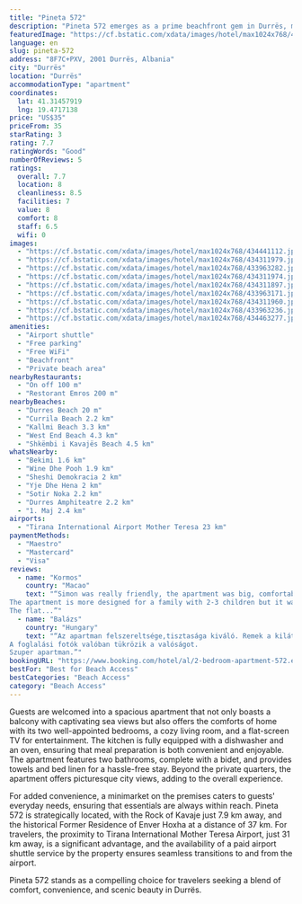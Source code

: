 ```yaml
---
title: "Pineta 572"
description: "Pineta 572 emerges as a prime beachfront gem in Durrës, mere steps away from the inviting sands of Durres Beach and within a comfortable distance of 37 km from the historic Skanderbeg Square."
featuredImage: "https://cf.bstatic.com/xdata/images/hotel/max1024x768/434441112.jpg?k=09e71e6cc8dd0eeeaff40a433d3ce8d47c01a5cf1b5181636b12fb8a5fcdb6b8&o=&hp=1"
language: en
slug: pineta-572
address: "8F7C+PXV, 2001 Durrës, Albania"
city: "Durrës"
location: "Durrës"
accommodationType: "apartment"
coordinates:
  lat: 41.31457919
  lng: 19.4717138
price: "US$35"
priceFrom: 35
starRating: 3
rating: 7.7
ratingWords: "Good"
numberOfReviews: 5
ratings:
  overall: 7.7
  location: 8
  cleanliness: 8.5
  facilities: 7
  value: 8
  comfort: 8
  staff: 6.5
  wifi: 0
images:
  - "https://cf.bstatic.com/xdata/images/hotel/max1024x768/434441112.jpg?k=09e71e6cc8dd0eeeaff40a433d3ce8d47c01a5cf1b5181636b12fb8a5fcdb6b8&o=&hp=1"
  - "https://cf.bstatic.com/xdata/images/hotel/max1024x768/434311979.jpg?k=b66043a5de63aa807ac1c23c8ed2cbd91d8a6d3ed1a36fd05e1e44b1467d7cc9&o=&hp=1"
  - "https://cf.bstatic.com/xdata/images/hotel/max1024x768/433963282.jpg?k=71f13a010bbebd979eb9bd9b3922c1b0b7d4d309a084b6a7efdb22d7af09bac9&o=&hp=1"
  - "https://cf.bstatic.com/xdata/images/hotel/max1024x768/434311974.jpg?k=5a212b249fd9d8a94d242ed83e3cc4e96bd50128d3fa5ff746cb705264162084&o=&hp=1"
  - "https://cf.bstatic.com/xdata/images/hotel/max1024x768/434311897.jpg?k=984599a9379db830e6d8e235f24098e82b339263f8c3f9b22072085d76389fa6&o=&hp=1"
  - "https://cf.bstatic.com/xdata/images/hotel/max1024x768/433963171.jpg?k=dfc2f8e43fa8d3b65d68efd1e1316c5f9db8d0b313cd52f64ce01701b0988be5&o=&hp=1"
  - "https://cf.bstatic.com/xdata/images/hotel/max1024x768/434311960.jpg?k=6034ca6d8a3fcc9f85057b26e5a618483e342cf0c9f597ab522373e4422daab5&o=&hp=1"
  - "https://cf.bstatic.com/xdata/images/hotel/max1024x768/433963236.jpg?k=a5b93c7b0c40c61b83c5bbd1041e958df8b119151e5b3b9c76ff2f2d3510d197&o=&hp=1"
  - "https://cf.bstatic.com/xdata/images/hotel/max1024x768/434463277.jpg?k=f3fd3d94effd4bf3a9acd2420514602a4a338d01b50716073a745758839f530b&o=&hp=1"
amenities:
  - "Airport shuttle"
  - "Free parking"
  - "Free WiFi"
  - "Beachfront"
  - "Private beach area"
nearbyRestaurants:
  - "On off 100 m"
  - "Restorant Emros 200 m"
nearbyBeaches:
  - "Durres Beach 20 m"
  - "Currila Beach 2.2 km"
  - "Kallmi Beach 3.3 km"
  - "West End Beach 4.3 km"
  - "Shkëmbi i Kavajës Beach 4.5 km"
whatsNearby:
  - "Bekimi 1.6 km"
  - "Wine Dhe Pooh 1.9 km"
  - "Sheshi Demokracia 2 km"
  - "Yje Dhe Hena 2 km"
  - "Sotir Noka 2.2 km"
  - "Durres Amphiteatre 2.2 km"
  - "1. Maj 2.4 km"
airports:
  - "Tirana International Airport Mother Teresa 23 km"
paymentMethods:
  - "Maestro"
  - "Mastercard"
  - "Visa"
reviews:
  - name: "Kormos"
    country: "Macao"
    text: "“Simon was really friendly, the apartment was big, comfortable for 4 guests. Had 3 A/C (though 1 was not working). There are 2 bathrooms.
The apartment is more designed for a family with 2-3 children but it was fine for 4 adults as well.
The flat...”"
  - name: "Balázs"
    country: "Hungary"
    text: "“Az apartman felszereltsége,tisztasága kiváló. Remek a kilátás a nappaliból a tengerre.
A foglalási fotók valóban tükrözik a valóságot.
Szuper apartman.”"
bookingURL: "https://www.booking.com/hotel/al/2-bedroom-apartment-572.en-gb.html?aid=8035640"
bestFor: "Best for Beach Access"
bestCategories: "Beach Access"
category: "Beach Access"
---
```


Guests are welcomed into a spacious apartment that not only boasts a balcony with captivating sea views but also offers the comforts of home with its two well-appointed bedrooms, a cozy living room, and a flat-screen TV for entertainment. The kitchen is fully equipped with a dishwasher and an oven, ensuring that meal preparation is both convenient and enjoyable. The apartment features two bathrooms, complete with a bidet, and provides towels and bed linen for a hassle-free stay. Beyond the private quarters, the apartment offers picturesque city views, adding to the overall experience.

For added convenience, a minimarket on the premises caters to guests' everyday needs, ensuring that essentials are always within reach. Pineta 572 is strategically located, with the Rock of Kavaje just 7.9 km away, and the historical Former Residence of Enver Hoxha at a distance of 37 km. For travelers, the proximity to Tirana International Mother Teresa Airport, just 31 km away, is a significant advantage, and the availability of a paid airport shuttle service by the property ensures seamless transitions to and from the airport.

Pineta 572 stands as a compelling choice for travelers seeking a blend of comfort, convenience, and scenic beauty in Durrës.